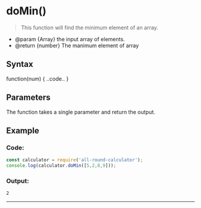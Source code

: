 # doMin()

> This function will find the minimum element of an array.

- @param {Array} the input array of elements.
- @return {number} The manimum element of array

## Syntax

function(num) { ..code.. }

## Parameters

The function takes a single parameter and return the output.

## Example

### Code:
```js
const calculator = require('all-round-calculator');
console.log(calculator.doMin([5,2,8,9]));
```

### Output:
```bash
2
```

---